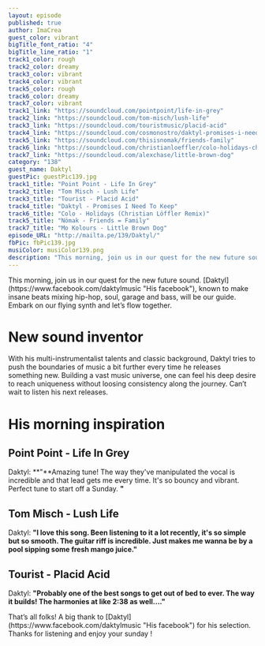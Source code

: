 ```yaml
---
layout: episode
published: true
author: ImaCrea
guest_color: vibrant
bigTitle_font_ratio: "4"
bigTitle_line_ratio: "1"
track1_color: rough
track2_color: dreamy
track3_color: vibrant
track4_color: vibrant
track5_color: rough
track6_color: dreamy
track7_color: vibrant
track1_link: "https://soundcloud.com/pointpoint/life-in-grey"
track2_link: "https://soundcloud.com/tom-misch/lush-life"
track3_link: "https://soundcloud.com/touristmusic/placid-acid"
track4_link: "https://soundcloud.com/cosmonostro/daktyl-promises-i-need-to-keep?in=cosmonostro/sets/daktyl-chase-road"
track5_link: "https://soundcloud.com/thisisnomak/friends-family"
track6_link: "https://soundcloud.com/christianloeffler/colo-holidays-christian-lo"
track7_link: "https://soundcloud.com/alexchase/little-brown-dog"
category: "138"
guest_name: Daktyl
guestPic: guestPic139.jpg
track1_title: "Point Point - Life In Grey"
track2_title: "Tom Misch - Lush Life"
track3_title: "Tourist - Placid Acid"
track4_title: "Daktyl - Promises I Need To Keep"
track6_title: "Colo - Holidays (Christian Löffler Remix)"
track5_title: "Nömak - Friends = Family"
track7_title: "Mo Kolours - Little Brown Dog"
episode_URL: "http://mailta.pe/139/Daktyl/"
fbPic: fbPic139.jpg
musiColor: musiColor139.png
description: "This morning, join us in our quest for the new future sound. Daktyl, known to make insane beats mixing hip-hop, soul, garage and bass, will be our guide. Embark on our flying synth and let’s flow together."
---
```


<p id="introduction">
This morning, join us in our quest for the new future sound. [Daktyl](https://www.facebook.com/daktylmusic "His facebook"), known to make insane beats mixing hip-hop, soul, garage and bass, will be our guide. Embark on our flying synth and let’s flow together.</p>

# New sound inventor

With his multi-instrumentalist talents and classic background, Daktyl tries to push the boundaries of music a bit further every time he releases something new. Building a vast music universe, one can feel his deep desire to reach uniqueness without loosing consistency along the journey. Can’t wait to listen his next releases.

# His morning inspiration

## Point Point - Life In Grey
Daktyl: **"**Amazing tune! The way they've manipulated the vocal is incredible and that lead gets me every time. It's so bouncy and vibrant. Perfect tune to start off a Sunday. **"**

## Tom Misch - Lush Life
Daktyl: **"**I love this song. Been listening to it a lot recently, it's so simple but so smooth. The guitar riff is incredible. Just makes me wanna be by a pool sipping some fresh mango juice.**"**

## Tourist - Placid Acid
Daktyl: **"**Probably one of the best songs to get out of bed to ever. The way it builds! The harmonies at like 2:38 as well....**"**

<p id="outroduction">
That’s all folks! A big thank to [Daktyl](https://www.facebook.com/daktylmusic "His facebook") for his selection. Thanks for listening and enjoy your sunday !
</p>